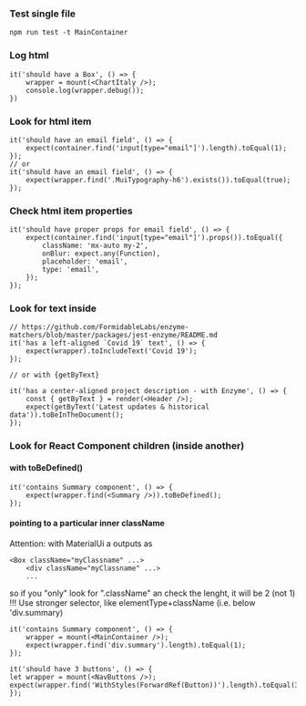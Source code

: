 ### Test single file

```
npm run test -t MainContainer
```

### Log html

```
it('should have a Box', () => {
    wrapper = mount(<ChartItaly />);
    console.log(wrapper.debug());
})
```

### Look for html item

```
it('should have an email field', () => {
    expect(container.find('input[type="email"]').length).toEqual(1);
});
// or
it('should have an email field', () => {
    expect(wrapper.find('.MuiTypography-h6').exists()).toEqual(true);
});

```

### Check html item properties

```
it('should have proper props for email field', () => {
    expect(container.find('input[type="email"]').props()).toEqual({
        className: 'mx-auto my-2',
        onBlur: expect.any(Function),
        placeholder: 'email',
        type: 'email',
    });
});
```

### Look for text inside

```
// https://github.com/FormidableLabs/enzyme-matchers/blob/master/packages/jest-enzyme/README.md
it('has a left-aligned `Covid 19` text', () => {
    expect(wrapper).toIncludeText('Covid 19');
});

// or with {getByText}

it('has a center-aligned project description - with Enzyme', () => {
    const { getByText } = render(<Header />);
    expect(getByText('Latest updates & historical data')).toBeInTheDocument();
});
```

### Look for React Component children (inside another)

#### with toBeDefined()

```
it('contains Summary component', () => {
    expect(wrapper.find(<Summary />)).toBeDefined();
});
```

#### pointing to a particular inner className

Attention: with MaterialUi a <Box className="myClassname"> outputs as

```
<Box className="myClassname" ...>
    <div className="myClassname" ...>
    ...
```

so if you "only" look for ".className" an check the lenght, it will be 2 (not 1) !!! Use stronger selector, like elementType+className (i.e. below 'div.summary)

```
it('contains Summary component', () => {
    wrapper = mount(<MainContainer />);
    expect(wrapper.find('div.summary').length).toEqual(1);
});
```

```
it('should have 3 buttons', () => {
let wrapper = mount(<NavButtons />);
expect(wrapper.find('WithStyles(ForwardRef(Button))').length).toEqual(3);
});
```

